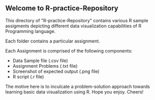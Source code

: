 ## Welcome to R-practice-Repository

This directory of "R-practice-Repository" contains various R sample assigments depicting different data visualization capabilities of R Programming language.

Each folder contains a particular assignment.

Each Assignment is comprised of the following components:

* Data Sample file (.csv file)
* Assignment Problems (.txt file)
* Screenshot of expected output (.png file)
* R script (.r file)

The motive here is to inculcate a problem-solution approach towards learning basic data visualization using R. Hope you enjoy. Cheers!




